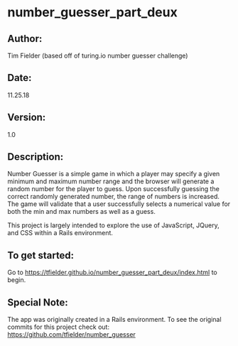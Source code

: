 # number_guesser_part_deux

## Author:
Tim Fielder (based off of turing.io number guesser challenge)
## Date:
11.25.18
## Version:
1.0

## Description:
Number Guesser is a simple game in which a player may specify a given minimum
and maximum number range and the browser will generate a random number for the
player to guess. Upon successfully guessing the correct randomly generated number,
the range of numbers is increased. The game will validate that a user successfully
selects a numerical value for both the min and max numbers as well as a guess.

This project is largely intended to explore the use of JavaScript, JQuery, and CSS
within a Rails environment.

## To get started:
Go to https://tfielder.github.io/number_guesser_part_deux/index.html
to begin.

## Special Note:
The app was originally created in a Rails environment. To see the original commits for this project check out: https://github.com/tfielder/number_guesser
